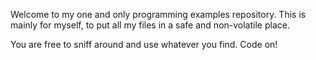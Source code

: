 Welcome to my one and only programming examples repository.
This is mainly for myself, to put all my files in a safe and non-volatile place.

You are free to sniff around and use whatever you find.
Code on!
